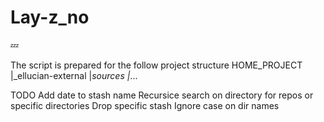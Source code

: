 # Lay-z_no

:zzz:

The script is prepared for the follow project structure
HOME_PROJECT
            |_ellucian-external
            |_sources
            |_...


TODO
Add date to stash name
Recursice search on directory for repos or specific directories
Drop specific stash
Ignore case on dir names
